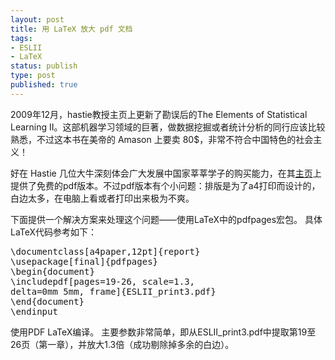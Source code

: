 ```yaml
--- 
layout: post
title: 用 LaTeX 放大 pdf 文档
tags: 
- ESLII
- LaTeX
status: publish
type: post
published: true
---
```

2009年12月，hastie教授主页上更新了勘误后的The Elements of Statistical Learning II。这部机器学习领域的巨著，做数据挖掘或者统计分析的同行应该比较熟悉，不过这本书在美帝的 Amason 上要卖 80$，非常不符合中国特色的社会主义！

好在 Hastie 几位大牛深刻体会广大发展中国家莘莘学子的购买能力，在其<a href="http://www-stat.stanford.edu/~tibs/ElemStatLearn/">主页</a>上提供了免费的pdf版本。不过pdf版本有个小问题：排版是为了a4打印而设计的，白边太多，在电脑上看或者打印出来极为不爽。

下面提供一个解决方案来处理这个问题——使用LaTeX中的pdfpages宏包。
具体LaTeX代码参考如下：
<pre lang="LATEX">
\documentclass[a4paper,12pt]{report}
\usepackage[final]{pdfpages}
\begin{document}
\includepdf[pages=19-26, scale=1.3,
delta=0mm 5mm, frame]{ESLII_print3.pdf}
\end{document}
\endinput
</pre>
使用PDF LaTeX编译。
主要参数非常简单，即从ESLII_print3.pdf中提取第19至26页（第一章），并放大1.3倍（成功剔除掉多余的白边）。

